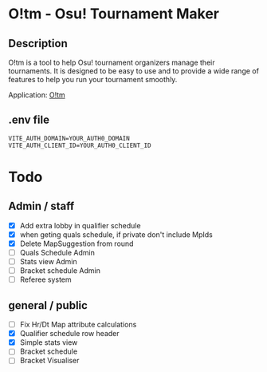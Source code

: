 # O!tm - Osu! Tournament Maker

## Description

O!tm is a tool to help Osu! tournament organizers manage their tournaments. It is designed to be easy to use and to provide a wide range of features to help you run your tournament smoothly.

Application: [O!tm](https://osu-tm.vercel.app)

## .env file

```
VITE_AUTH_DOMAIN=YOUR_AUTH0_DOMAIN
VITE_AUTH_CLIENT_ID=YOUR_AUTH0_CLIENT_ID

```

# Todo

## Admin / staff

- [x] Add extra lobby in qualifier schedule
- [x] when geting quals schedule, if private don't include MpIds
- [x] Delete MapSuggestion from round
- [ ] Quals Schedule Admin
- [ ] Stats view Admin
- [ ] Bracket schedule Admin
- [ ] Referee system

## general / public

- [ ] Fix Hr/Dt Map attribute calculations
- [x] Qualifier schedule row header
- [x] Simple stats view
- [ ] Bracket schedule
- [ ] Bracket Visualiser
